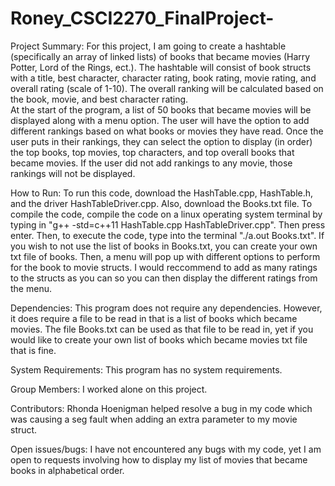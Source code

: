 # Roney_CSCI2270_FinalProject-
Project Summary:
For this project, I am going to create a hashtable (specifically an array of linked lists) of books that became movies (Harry Potter, Lord of the Rings, ect.).  The hashtable will consist of book structs with a title, best character, character rating, book rating, movie rating, and overall rating (scale of 1-10).  The overall ranking will be calculated based on the book, movie, and best character rating.  
At the start of the program, a list of 50 books that became movies will be displayed along with a menu option.  The user will have the option to add different rankings based on what books or movies they have read.  Once the user puts in their rankings, they can select the option to display (in order) the top books, top movies, top characters, and top overall books that became movies.  If the user did not add rankings to any movie, those rankings will not be displayed. 

How to Run: To run this code, download the HashTable.cpp, HashTable.h, and the driver HashTableDriver.cpp.  Also, download the Books.txt file.  To compile the code, compile the code on a linux operating system terminal by typing in "g++ -std=c++11 HashTable.cpp HashTableDriver.cpp".  Then press enter.  Then, to execute the code, type into the terminal "./a.out Books.txt".  If you wish to not use the list of books in Books.txt, you can create your own txt file of books.  Then, a menu will pop up with different options to perform for the book to movie structs.  I would reccommend to add as many ratings to the structs as you can so you can then display the different ratings from the menu.

Dependencies:
This program does not require any dependencies. However, it does require a file to be read in that is a list of books which became movies. The file Books.txt can be used as that file to be read in, yet if you would like to create your own list of books which became movies txt file that is fine.

System Requirements: 
This program has no system requirements.

Group Members:
I worked alone on this project.

Contributors:
Rhonda Hoenigman helped resolve a bug in my code which was causing a seg fault when adding an extra parameter to my movie struct.

Open issues/bugs:
I have not encountered any bugs with my code, yet I am open to requests involving how to display my list of movies that became books in alphabetical order.


